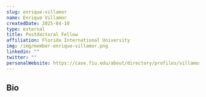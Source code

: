 ```yaml
---
slug: enrique-villamor
name: Enrique Villamor
createdDate: 2025-04-10
type: external
title: Postdoctoral Fellow
affiliation: Florida International University
img: /img/member-enrique-villamor.png
linkedin: ""
twitter: ""
personalWebsite: https://case.fiu.edu/about/directory/profiles/villamor-enrique.html
---
```


## Bio
